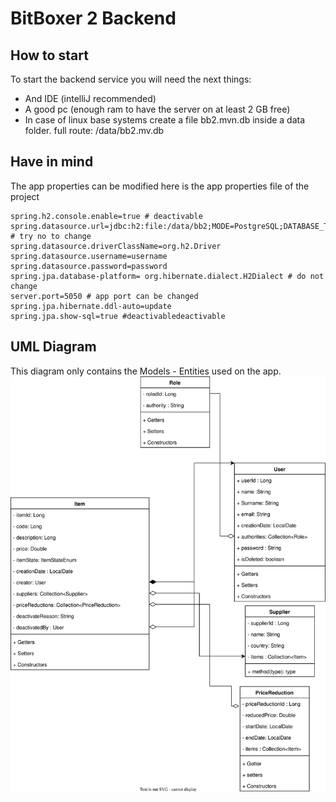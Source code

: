# BitBoxer 2 Backend

## How to start

To start the backend service you will need the next things:

* And IDE (intelliJ recommended)
* A good pc (enough ram to have the server on at least 2 GB free)
* In case of linux base systems create a file bb2.mvn.db inside a data folder. full route: /data/bb2.mv.db

## Have in mind
The app properties can be modified here is the app properties file of the project
```
spring.h2.console.enable=true # deactivable
spring.datasource.url=jdbc:h2:file:/data/bb2;MODE=PostgreSQL;DATABASE_TO_LOWER=true # try no to change
spring.datasource.driverClassName=org.h2.Driver
spring.datasource.username=username
spring.datasource.password=password
spring.jpa.database-platform= org.hibernate.dialect.H2Dialect # do not change 
server.port=5050 # app port can be changed
spring.jpa.hibernate.ddl-auto=update
spring.jpa.show-sql=true #deactivabledeactivable
```


## UML Diagram

This diagram only contains the Models - Entities used on the app.
<img alt="uml diagram" src="./bb2-uml.svg"/>